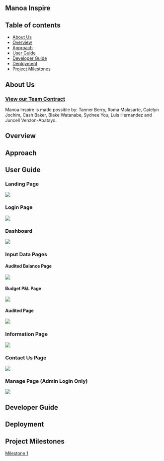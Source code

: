 ## Manoa Inspire

## Table of contents
- [About Us](#about-us)
- [Overview](#overview)
- [Approach](#approach)
- [User Guide](#user-guide)
- [Developer Guide](#developer-guide)
- [Deployment](#deployment)
- [Project Milestones](#project-milestones)

## About Us

### [View our Team Contract](https://docs.google.com/document/d/1EKSMDa4ylR5LYyZbSOVsgKpd4F_bSQixHQfj_jxeNWQ/edit?usp=sharing) 

Manoa Inspire is made possible by: Tanner Berry, Roma Malasarte, Catelyn Jochim, Cash Baker, Blake Watanabe, Sydnee You, Luis Hernandez and Juncell Venzon-Abatayo.


## Overview

## Approach


## User Guide

### Landing Page
<img src="./doc/spire_Landing.png">

### Login Page
<img src="./doc/inspire_login.png">

### Dashboard
<img src="./doc/inspire_dashboard.png">

### Input Data Pages

#### Audited Balance Page
<img src="./doc/inspire_audited_balance.png">

#### Budget P&L Page
<img src="./doc/inspire_budget.png">

#### Audited Page 
<img src="./doc/inspire_audited.png">

### Information Page
<img src="./doc/inspire_info_pg.png">

### Contact Us Page
<img src="./doc/inspire_contact.png">

### Manage Page (Admin Login Only)
<img src="./doc/inspire_manage.png">

## Developer Guide

## Deployment

## Project Milestones
[Milestone 1](https://github.com/orgs/manoa-inspire/projects/2/views/1)



















